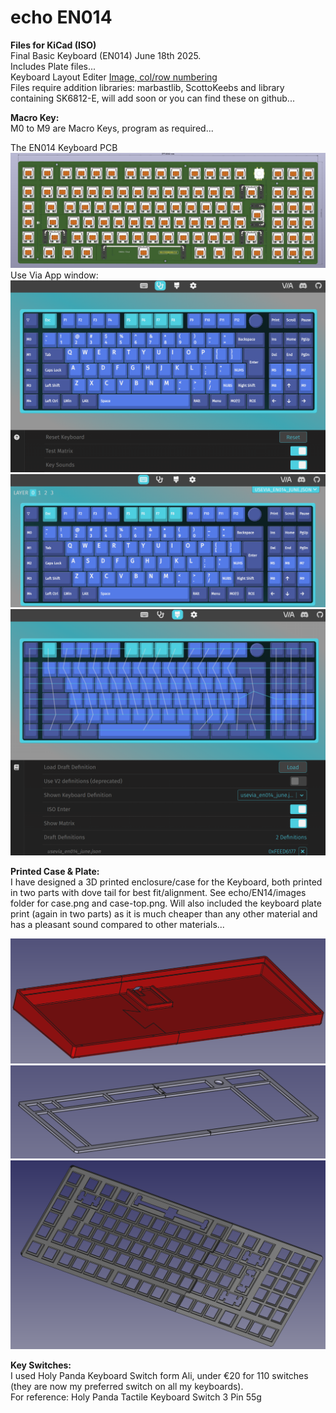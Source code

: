 # echo EN014

**Files for KiCad (ISO)**  
Final Basic Keyboard (EN014) June 18th 2025.  
Includes Plate files...  
Keyboard Layout Editer [Image, col/row numbering](https://github.com/phpbbireland/echo/blob/main/E014/images/kle_en014_keyboard_layout.png)  
Files require addition libraries: marbastlib, ScottoKeebs and library containing SK6812-E, will add soon or you can find these on github...  

**Macro Key:**  
M0 to M9 are Macro Keys, program as required...  

The EN014 Keyboard PCB ![PCB](https://github.com/phpbbireland/echo/blob/main/E014/images/EN014_PCB_2025-06-18_05-26-11.png)  
Use Via App window: ![usevia](https://github.com/phpbbireland/echo/blob/main/E014/images/usevia_1.png)
![usevia](https://github.com/phpbbireland/echo/blob/main/E014/images/usevia_2.png)
![usevia](https://github.com/phpbbireland/echo/blob/main/E014/images/usevia_3.png)  

**Printed Case & Plate:**  
I have designed a 3D printed enclosure/case for the Keyboard, both printed in two parts with dove tail for best fit/alignment. See echo/EN14/images folder for case.png and case-top.png.
Will also included the keyboard plate print (again in two parts) as it is much cheaper than any other material and has a pleasant sound compared to other materials...

![Case](https://github.com/phpbbireland/echo/blob/main/E014/images/case.png)  
![Case Top](https://github.com/phpbbireland/echo/blob/main/E014/images/case-top.png)  
![Plate](https://github.com/phpbbireland/echo/blob/main/E014/images/plate-en014.png)  

**Key Switches:**  
I used Holy Panda Keyboard Switch form Ali, under €20 for 110 switches (they are now my preferred switch on all my keyboards).  
For reference: Holy Panda Tactile Keyboard Switch 3 Pin 55g  

